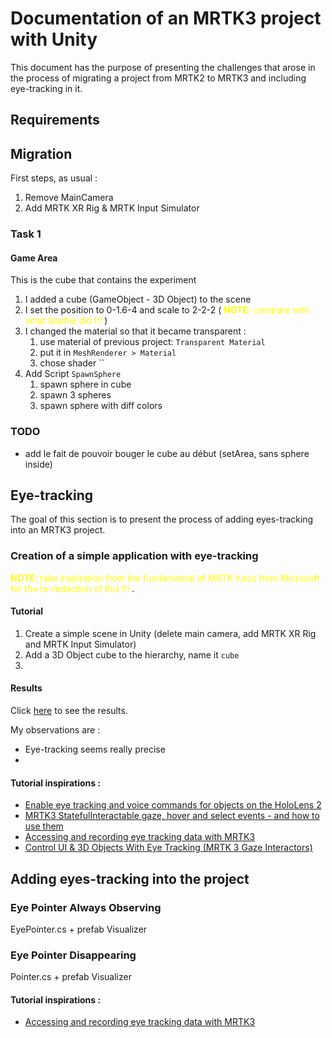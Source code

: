 # Documentation of an MRTK3 project with Unity
This document has the purpose of presenting the challenges that arose in the process of migrating a project from MRTK2 to MRTK3 and including eye-tracking in it. 

## Requirements  

## Migration
First steps, as usual :
1. Remove MainCamera
2. Add MRTK XR Rig & MRTK Input Simulator

### Task 1
#### Game Area 
This is the cube that contains the experiment

1. I added a cube (GameObject - 3D Object) to the scene
2. I set the position to 0-1.6-4 and scale to 2-2-2 (<span style="color:yellow"> **NOTE:** compare with what Sophie did  !!! </span>)
3. I changed the material so that it became transparent :
   1. use material of previous project: `Transparent Material` 
   2. put it in `MeshRenderer > Material`
   3. chose shader ``
4. Add Script `SpawnSphere`
   1. spawn sphere in cube
   2. spawn 3 spheres
   3. spawn sphere with diff colors


### TODO

- add le fait de pouvoir bouger le cube au début (setArea, sans sphere inside)

## Eye-tracking

The goal of this section is to present the process of adding eyes-tracking into an MRTK3 project.

### Creation of a simple application with eye-tracking 

<span style="color:yellow"> **NOTE:** take inspiration from the fundamental of MRTK tutos from Microsoft for the re-redaction of this !!! </span>.

#### Tutorial

1. Create a simple scene in Unity (delete main camera, add MRTK XR Rig and MRTK Input Simulator)
2. Add a 3D Object cube to the hierarchy, name it `cube`
3. 


#### Results
Click [here](https://drive.google.com/file/d/1gj9TqAYwyKLSlId5dA5nQem9XaWhd1pa/view) to see the results.

My observations are  :

- Eye-tracking seems really precise
- 

#### Tutorial inspirations :
- [Enable eye tracking and voice commands for objects on the HoloLens 2](https://learn.microsoft.com/en-us/training/modules/use-eye-tracking-voice-commands/6-3-exercise-eye-tracking)
- [MRTK3 StatefulInteractable gaze, hover and select events - and how to use them ](https://localjoost.github.io/MRTK3-StatefulInteractable-gaze,-hover-and-select-events-and-how-to-use-them/)
- [Accessing and recording eye tracking data with MRTK3 ](https://localjoost.github.io/Accessing-and-recording-eye-tracking-data-with-MRTK3//)
- [Control UI & 3D Objects With Eye Tracking (MRTK 3 Gaze Interactors) ](https://www.youtube.com/watch?v=gWFOw_yb9vY)


## Adding eyes-tracking into the project

### Eye Pointer Always Observing

EyePointer.cs + prefab Visualizer

### Eye Pointer Disappearing

Pointer.cs + prefab Visualizer

#### Tutorial inspirations :
- [Accessing and recording eye tracking data with MRTK3](https://localjoost.github.io/Accessing-and-recording-eye-tracking-data-with-MRTK3/)